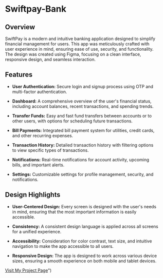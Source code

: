 # Swiftpay-Bank

## Overview
SwiftPay is a modern and intuitive banking application designed to simplify financial management for users. This app was meticulously crafted with user experience in mind, ensuring ease of use, security, and functionality. The design was created using Figma, focusing on a clean interface, responsive design, and seamless interaction.

## Features

* **User Authentication:** Secure login and signup process using OTP and multi-factor authentication.

* **Dashboard:** A comprehensive overview of the user's financial status, including account balances, recent transactions, and spending trends.

* **Transfer Funds:** Easy and fast fund transfers between accounts or to other users, with options for scheduling future transactions.

* **Bill Payments:** Integrated bill payment system for utilities, credit cards, and other recurring expenses.

* **Transaction History:** Detailed transaction history with filtering options to view specific types of transactions.

* **Notifications:** Real-time notifications for account activity, upcoming bills, and important alerts.

* **Settings:** Customizable settings for profile management, security, and notifications.

## Design Highlights

* **User-Centered Design:** Every screen is designed with the user's needs in mind, ensuring that the most important information is easily accessible.

* **Consistency:** A consistent design language is applied across all screens for a unified experience.

* **Accessibility:** Consideration for color contrast, text size, and intuitive navigation to make the app accessible to all users.

* **Responsive Design:** The app is designed to work across various device sizes, ensuring a smooth experience on both mobile and tablet devices.


[Visit My Project Page]("https://www.figma.com/design/4z8prUtKoSB75dzoYVEDZK/Swiftpay?node-id=1-37&t=hi55Odid8zCB8aCQ-0)")
